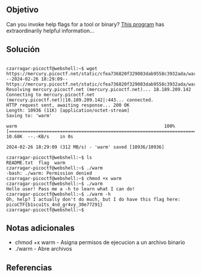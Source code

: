 ## Objetivo
Can you invoke help flags for a tool or binary? [This program](https://mercury.picoctf.net/static/cfea736820f329083dab9558c3932ada/warm) has extraordinarily helpful information...
## Solución

````
````
```
czarragar-picoctf@webshell:~$ wget https://mercury.picoctf.net/static/cfea736820f329083dab9558c3932ada/warm
--2024-02-26 18:29:09--  https://mercury.picoctf.net/static/cfea736820f329083dab9558c3932ada/warm
Resolving mercury.picoctf.net (mercury.picoctf.net)... 18.189.209.142
Connecting to mercury.picoctf.net (mercury.picoctf.net)|18.189.209.142|:443... connected.
HTTP request sent, awaiting response... 200 OK
Length: 10936 (11K) [application/octet-stream]
Saving to: 'warm'

warm                                                       100%[======================================================================================================================================>]  10.68K  --.-KB/s    in 0s      

2024-02-26 18:29:09 (312 MB/s) - 'warm' saved [10936/10936]

czarragar-picoctf@webshell:~$ ls
README.txt  flag  warm
czarragar-picoctf@webshell:~$ ./warm
-bash: ./warm: Permission denied
czarragar-picoctf@webshell:~$ chmod +x warm
czarragar-picoctf@webshell:~$ ./warm
Hello user! Pass me a -h to learn what I can do!
czarragar-picoctf@webshell:~$ ./warm -h
Oh, help? I actually don't do much, but I do have this flag here: picoCTF{b1scu1ts_4nd_gr4vy_30e77291}
czarragar-picoctf@webshell:~$ 
```
## Notas adicionales

- chmod +x warm - Asigna permisos de ejecucion a un archivo binario
- ./warm - Abre archivos

## Referencias